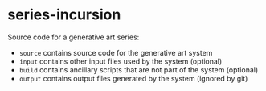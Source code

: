 # series-incursion

Source code for a generative art series:

- `source` contains source code for the generative art system
- `input` contains other input files used by the system (optional)
- `build` contains ancillary scripts that are not part of the system (optional)
- `output` contains output files generated by the system (ignored by git)
